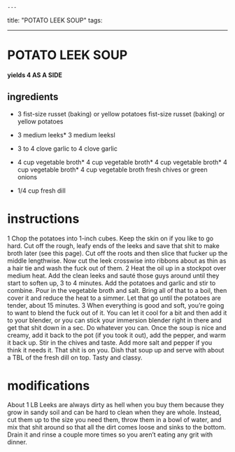 

	---
title: "POTATO LEEK SOUP"
tags:

---
# POTATO LEEK SOUP
#### yields 4 AS A SIDE
## ingredients
* 3 fist-size russet (baking) or yellow potatoes fist-size russet (baking) or yellow potatoes
* 3 medium leeks* 3 medium leeksl

* 3 to 4 clove garlic to 4 clove garlic
* 4 cup vegetable broth* 4 cup vegetable broth* 4 cup vegetable broth* 4 cup vegetable broth* 4 cup vegetable broth fresh chives or green onions

* 1/4 cup fresh dill

# instructions
1 Chop the potatoes into 1-inch cubes. Keep the skin on if you like to go hard. Cut off the
rough, leafy ends of the leeks and save that shit to make broth later (see this page). Cut off the
roots and then slice that fucker up the middle lengthwise. Now cut the leek crosswise into
ribbons about as thin as a hair tie and wash the fuck out of them.
2 Heat the oil up in a stockpot over medium heat. Add the clean leeks and sauté those guys
around until they start to soften up, 3 to 4 minutes. Add the potatoes and garlic and stir to
combine. Pour in the vegetable broth and salt. Bring all of that to a boil, then cover it and
reduce the heat to a simmer. Let that go until the potatoes are tender, about 15 minutes.
3 When everything is good and soft, you’re going to want to blend the fuck out of it. You can
let it cool for a bit and then add it to your blender, or you can stick your immersion blender
right in there and get that shit down in a sec. Do whatever you can. Once the soup is nice and
creamy, add it back to the pot (if you took it out), add the pepper, and warm it back up. Stir in
the chives and taste. Add more salt and pepper if you think it needs it. That shit is on you.
Dish that soup up and serve with about a TBL of the fresh dill on top. Tasty and classy.

# modifications

About 1 LB
 Leeks are always dirty as hell when you buy them because they grow in sandy soil and can be hard to clean
when they are whole. Instead, cut them up to the size you need them, throw them in a bowl of water, and mix that
shit around so that all the dirt comes loose and sinks to the bottom. Drain it and rinse a couple more times so you
aren’t eating any grit with dinner.
	

